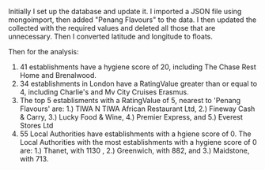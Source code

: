 Initially I set up the database and update it. I imported a JSON file using mongoimport, then added "Penang Flavours" to the data. I then updated the collected with the required values and deleted all those that are unnecessary. Then I converted latitude and longitude to floats.

Then for the analysis:
1. 41 establishments have a hygiene score of 20, including The Chase Rest Home and Brenalwood.
2. 34 establishments in London have a RatingValue greater than or equal to 4, including Charlie's and Mv City Cruises Erasmus.
3. The top 5 establisments with a RatingValue of 5, nearest to 'Penang Flavours' are: 1.) TIWA N TIWA African Restaurant Ltd, 2.) Fineway Cash & Carry, 3.) Lucky Food & Wine, 4.) Premier Express, and 5.) Everest Stores Ltd
4. 55 Local Authorities have establishments with a hgiene score of 0. The Local Authorities with the most establishments with a hygiene score of 0 are: 1.) Thanet, with 1130 , 2.) Greenwich, with 882, and 3.) Maidstone, with 713.
